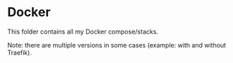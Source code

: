 # Docker
This folder contains all my Docker compose/stacks.

Note: there are multiple versions in some cases (example: with and without Traefik).
